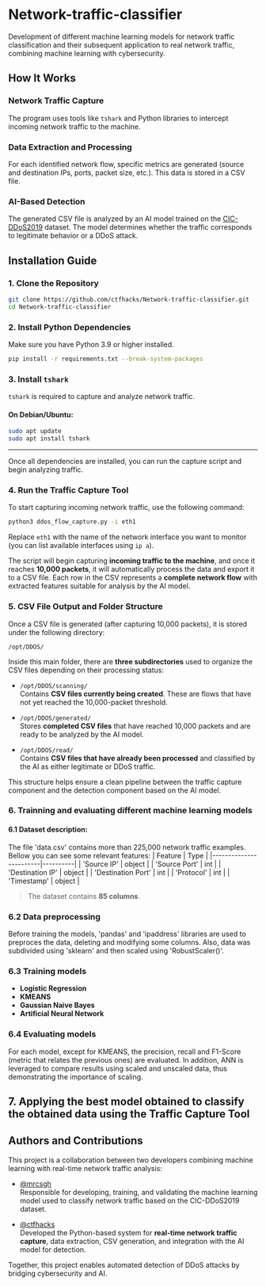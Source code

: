 # Network-traffic-classifier
Development of different machine learning models for network traffic classification and their subsequent application to real network traffic, combining machine learning with cybersecurity.


## How It Works

### Network Traffic Capture
The program uses tools like `tshark` and Python libraries to intercept incoming network traffic to the machine.

### Data Extraction and Processing
For each identified network flow, specific metrics are generated (source and destination IPs, ports, packet size, etc.). This data is stored in a CSV file.

### AI-Based Detection
The generated CSV file is analyzed by an AI model trained on the [CIC-DDoS2019](https://www.kaggle.com/datasets/aymenabb/ddos-evaluation-dataset-cic-ddos2019) dataset. The model determines whether the traffic corresponds to legitimate behavior or a DDoS attack.


## Installation Guide

### 1. Clone the Repository

```bash
git clone https://github.com/ctfhacks/Network-traffic-classifier.git
cd Network-traffic-classifier
```

### 2. Install Python Dependencies

Make sure you have Python 3.9 or higher installed.

```bash
pip install -r requirements.txt --break-system-packages
```

### 3. Install `tshark`

`tshark` is required to capture and analyze network traffic.

#### On Debian/Ubuntu:

```bash
sudo apt update
sudo apt install tshark
```
---

Once all dependencies are installed, you can run the capture script and begin analyzing traffic.

### 4. Run the Traffic Capture Tool

To start capturing incoming network traffic, use the following command:

```bash
python3 ddos_flow_capture.py -i eth1
```

Replace `eth1` with the name of the network interface you want to monitor (you can list available interfaces using `ip a`).

The script will begin capturing **incoming traffic to the machine**, and once it reaches **10,000 packets**, it will automatically process the data and export it to a CSV file. Each row in the CSV represents a **complete network flow** with extracted features suitable for analysis by the AI model.

### 5. CSV File Output and Folder Structure

Once a CSV file is generated (after capturing 10,000 packets), it is stored under the following directory:

```
/opt/DDOS/
```

Inside this main folder, there are **three subdirectories** used to organize the CSV files depending on their processing status:

- `/opt/DDOS/scanning/`  
  Contains **CSV files currently being created**. These are flows that have not yet reached the 10,000-packet threshold.

- `/opt/DDOS/generated/`  
  Stores **completed CSV files** that have reached 10,000 packets and are ready to be analyzed by the AI model.

- `/opt/DDOS/read/`  
  Contains **CSV files that have already been processed** and classified by the AI as either legitimate or DDoS traffic.

This structure helps ensure a clean pipeline between the traffic capture component and the detection component based on the AI model.

### 6. Trainning and evaluating different machine learning models
#### 6.1 Dataset description:
The file 'data.csv' contains more than 225,000 network traffic examples. Bellow you can see some relevant features:
| Feature                | Type     |
|------------------------|----------|
| 'Source IP'            | object   |
| 'Source Port'            | int      |
| 'Destination IP'       | object   |
| 'Destination Port'       | int      |
| 'Protocol'             | int      |
| 'Timestamp'            | object   |

> The dataset contains **85 columns**.

### 6.2 Data preprocessing
Before training the models, 'pandas' and 'ipaddress' libraries are used to preproces the data, deleting and modifying some columns. Also, data was subdivided using 'sklearn' and then scaled using 'RobustScaler()'.

### 6.3 Training models
- **Logistic Regression**
- **KMEANS**
- **Gaussian Naive Bayes**
- **Artificial Neural Network**

### 6.4 Evaluating models
For each model, except for KMEANS, the precision, recall and F1-Score (metric that relates the previous ones) are evaluated. In addition, ANN is leveraged to compare results using scaled and unscaled data, thus demonstrating the importance of scaling.

## 7. Applying the best model obtained to classify the obtained data using the Traffic Capture Tool

## Authors and Contributions

This project is a collaboration between two developers combining machine learning with real-time network traffic analysis:

- [@mrcsgh](https://github.com/mrcsgh)  
  Responsible for developing, training, and validating the machine learning model used to classify network traffic based on the CIC-DDoS2019 dataset.

- [@ctfhacks](https://github.com/ctfhacks)  
  Developed the Python-based system for **real-time network traffic capture**, data extraction, CSV generation, and integration with the AI model for detection.

Together, this project enables automated detection of DDoS attacks by bridging cybersecurity and AI.
